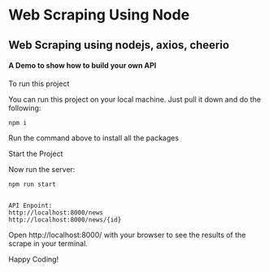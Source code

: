 # Web Scraping Using Node

## Web Scraping using nodejs, axios, cheerio

#### A Demo to show how to build your own API

To run this project

You can run this project on your local machine. Just pull it down and do the following:

    npm i

Run the command above to install all the packages

Start the Project

Now run the server:

    npm run start

    
    API Enpoint: 
    http://localhost:8000/news 
    http://localhost:8000/news/{id}
    
    
Open http://localhost:8000/ with your browser to see the results of the scrape in your terminal. 


Happy Coding!
